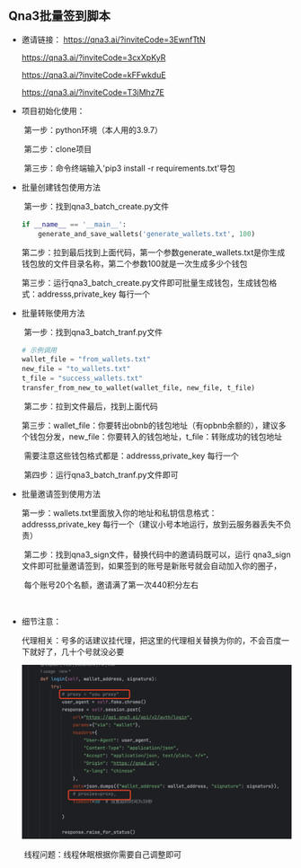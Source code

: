 ## Qna3批量签到脚本

- 邀请链接：
  https://qna3.ai/?inviteCode=3EwnfTtN

  https://qna3.ai/?inviteCode=3cxXpKyR

  https://qna3.ai/?inviteCode=kFFwkduE

  https://qna3.ai/?inviteCode=T3jMhz7E

- 项目初始化使用：

  ​			第一步：python环境（本人用的3.9.7）

  ​			第二步：clone项目

  ​			第三步：命令终端输入'pip3 install -r requirements.txt'导包

- 批量创建钱包使用方法

  ​			第一步：找到qna3_batch_create.py文件 

  ~~~python
  if __name__ == '__main__':
      generate_and_save_wallets('generate_wallets.txt', 100)
  ~~~

  ​			第二步：拉到最后找到上面代码，第一个参数generate_wallets.txt是你生成钱包放的文件目录名称，第二个参数100就是一次生成多少个钱包

  ​			第三步：运行qna3_batch_create.py文件即可批量生成钱包，生成钱包格式：addresss,private_key 每行一个

- 批量转账使用方法

  ​			第一步：找到qna3_batch_tranf.py文件

   ~~~python
  # 示例调用
  wallet_file = "from_wallets.txt"
  new_file = "to_wallets.txt"
  t_file = "success_wallets.txt"
  transfer_from_new_to_wallet(wallet_file, new_file, t_file)
   ~~~

  ​			第二步：拉到文件最后，找到上面代码

  ​			第三步：wallet_file：你要转出obnb的钱包地址（有opbnb余额的），建议多个钱包分发，new_file：你要转入的钱包地址，t_file：转账成功的钱包地址

  ​							需要注意这些钱包格式都是：addresss,private_key 每行一个

  ​			第四步：运行qna3_batch_tranf.py文件即可

- 批量邀请签到使用方法

  ​			第一步：wallets.txt里面放入你的地址和私钥信息格式：addresss,private_key 每行一个（建议小号本地运行，放到云服务器丢失不负责）

  ​			第二步：找到qna3_sign文件，替换代码中的邀请码既可以，运行 qna3_sign文件即可批量邀请签到，如果签到的账号是新账号就会自动加入你的圈子，

  ​						 每个账号20个名额，邀请满了第一次440积分左右

  

  

  ​			

  

- 细节注意：

  ​		代理相关：号多的话建议挂代理，把这里的代理相关替换为你的，不会百度一下就好了，几十个号就没必要

  ![QvCQL1](https://raw.githubusercontent.com/91qkxs/tc/file/uPic/QvCQL1.png)

  ​		线程问题：线程休眠根据你需要自己调整即可